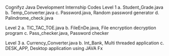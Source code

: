 Cognifyz Java Development Internship Codes
Level 1
a. Student_Grade.java
b. Temp_Converter.java
c. Password.java, Random password generator
d. Palindrome_check.java

Level 2
a. TIC_TAC_TOE.java
b. FileEnDe.java, File encryption decryption program
c. Pass_checker.java, Password checker

Level 3
a. Currency_Converter.java
b. Int_Bank, Multi threaded application
c. DESK_APP, Desktop application using JAVA Fx
